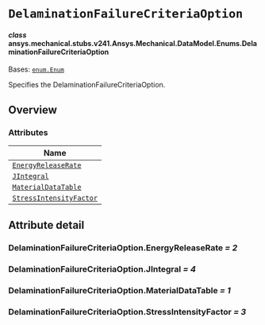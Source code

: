 # `DelaminationFailureCriteriaOption`



#### *class* ansys.mechanical.stubs.v241.Ansys.Mechanical.DataModel.Enums.DelaminationFailureCriteriaOption

Bases: [`enum.Enum`](https://docs.python.org/3/library/enum.html#enum.Enum)

Specifies the DelaminationFailureCriteriaOption.

<!-- !! processed by numpydoc !! -->

<a id="overview"></a>

## Overview

### Attributes

| Name |
| ------------------------------------------------------------------------------------------------------------------------------------------------------------------------------ |
| [`EnergyReleaseRate`](../../../../../v242/Ansys/Mechanical/DataModel/Enums/DelaminationFailureCriteriaOption.md#DelaminationFailureCriteriaOption.EnergyReleaseRate) |
| [`JIntegral`](../../../../../v242/Ansys/Mechanical/DataModel/Enums/DelaminationFailureCriteriaOption.md#DelaminationFailureCriteriaOption.JIntegral) |
| [`MaterialDataTable`](../../../../../v242/Ansys/Mechanical/DataModel/Enums/DelaminationFailureCriteriaOption.md#DelaminationFailureCriteriaOption.MaterialDataTable) |
| [`StressIntensityFactor`](../../../../../v242/Ansys/Mechanical/DataModel/Enums/DelaminationFailureCriteriaOption.md#DelaminationFailureCriteriaOption.StressIntensityFactor) |

<a id="attribute-detail"></a>

## Attribute detail

<a id="DelaminationFailureCriteriaOption.EnergyReleaseRate"></a>

### DelaminationFailureCriteriaOption.EnergyReleaseRate *= 2*

<a id="DelaminationFailureCriteriaOption.JIntegral"></a>

### DelaminationFailureCriteriaOption.JIntegral *= 4*

<a id="DelaminationFailureCriteriaOption.MaterialDataTable"></a>

### DelaminationFailureCriteriaOption.MaterialDataTable *= 1*

<a id="DelaminationFailureCriteriaOption.StressIntensityFactor"></a>

### DelaminationFailureCriteriaOption.StressIntensityFactor *= 3*


